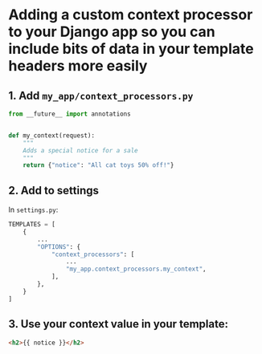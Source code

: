 # Adding a custom context processor to your Django app so you can include bits of data in your template headers more easily 

## 1. Add `my_app/context_processors.py` 

```python
from __future__ import annotations


def my_context(request):
    """
    Adds a special notice for a sale 
    """
    return {"notice": "All cat toys 50% off!"} 

```


## 2. Add to settings 

In `settings.py`:

```python
TEMPLATES = [
    {
        ...
        "OPTIONS": {
            "context_processors": [
                ...
                "my_app.context_processors.my_context",
            ],
        },
    }
]
```

## 3. Use your context value in your template: 

```html
<h2>{{ notice }}</h2>
```
